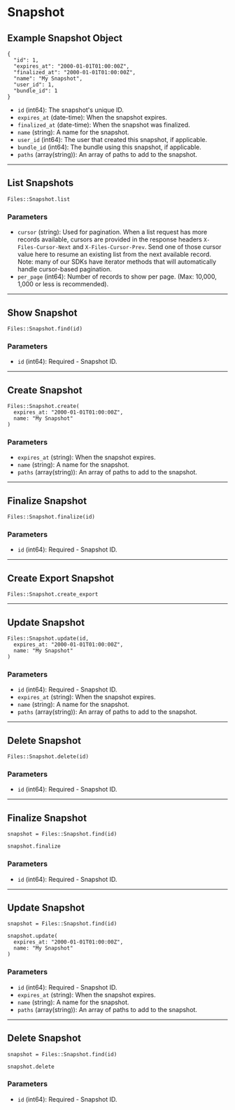 # Snapshot

## Example Snapshot Object

```
{
  "id": 1,
  "expires_at": "2000-01-01T01:00:00Z",
  "finalized_at": "2000-01-01T01:00:00Z",
  "name": "My Snapshot",
  "user_id": 1,
  "bundle_id": 1
}
```

* `id` (int64): The snapshot's unique ID.
* `expires_at` (date-time): When the snapshot expires.
* `finalized_at` (date-time): When the snapshot was finalized.
* `name` (string): A name for the snapshot.
* `user_id` (int64): The user that created this snapshot, if applicable.
* `bundle_id` (int64): The bundle using this snapshot, if applicable.
* `paths` (array(string)): An array of paths to add to the snapshot.


---

## List Snapshots

```
Files::Snapshot.list
```

### Parameters

* `cursor` (string): Used for pagination.  When a list request has more records available, cursors are provided in the response headers `X-Files-Cursor-Next` and `X-Files-Cursor-Prev`.  Send one of those cursor value here to resume an existing list from the next available record.  Note: many of our SDKs have iterator methods that will automatically handle cursor-based pagination.
* `per_page` (int64): Number of records to show per page.  (Max: 10,000, 1,000 or less is recommended).


---

## Show Snapshot

```
Files::Snapshot.find(id)
```

### Parameters

* `id` (int64): Required - Snapshot ID.


---

## Create Snapshot

```
Files::Snapshot.create(
  expires_at: "2000-01-01T01:00:00Z", 
  name: "My Snapshot"
)
```

### Parameters

* `expires_at` (string): When the snapshot expires.
* `name` (string): A name for the snapshot.
* `paths` (array(string)): An array of paths to add to the snapshot.


---

## Finalize Snapshot

```
Files::Snapshot.finalize(id)
```

### Parameters

* `id` (int64): Required - Snapshot ID.


---

## Create Export Snapshot

```
Files::Snapshot.create_export
```


---

## Update Snapshot

```
Files::Snapshot.update(id, 
  expires_at: "2000-01-01T01:00:00Z", 
  name: "My Snapshot"
)
```

### Parameters

* `id` (int64): Required - Snapshot ID.
* `expires_at` (string): When the snapshot expires.
* `name` (string): A name for the snapshot.
* `paths` (array(string)): An array of paths to add to the snapshot.


---

## Delete Snapshot

```
Files::Snapshot.delete(id)
```

### Parameters

* `id` (int64): Required - Snapshot ID.


---

## Finalize Snapshot

```
snapshot = Files::Snapshot.find(id)

snapshot.finalize
```

### Parameters

* `id` (int64): Required - Snapshot ID.


---

## Update Snapshot

```
snapshot = Files::Snapshot.find(id)

snapshot.update(
  expires_at: "2000-01-01T01:00:00Z",
  name: "My Snapshot"
)
```

### Parameters

* `id` (int64): Required - Snapshot ID.
* `expires_at` (string): When the snapshot expires.
* `name` (string): A name for the snapshot.
* `paths` (array(string)): An array of paths to add to the snapshot.


---

## Delete Snapshot

```
snapshot = Files::Snapshot.find(id)

snapshot.delete
```

### Parameters

* `id` (int64): Required - Snapshot ID.
